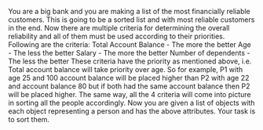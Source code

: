 You are a big bank and you are making a list of the most financially reliable customers. This is going to be a sorted list and with most reliable customers in the end. Now there are multiple criteria for determining the overall reliability and all of them must be used according to their priorities. Following are the criteria:
Total Account Balance - The more the better
Age - The less the better
Salary - The more the better
Number of dependents - The less the better
These criteria have the priority as mentioned above, i.e. Total account balance will take priority over age. So for example, P1 with age 25 and 100 account balance will be placed higher than P2 with age 22 and account balance 80 but if both had the same account balance then P2 will be placed higher. The same way, all the 4 criteria will come into picture in sorting all the people accordingly. Now you are given a list of objects with each object representing a person and has the above attributes. Your task is to sort them.
